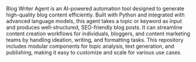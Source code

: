Blog Writer Agent is an AI-powered automation tool designed to generate high-quality blog content efficiently. Built with Python and integrated with advanced language models, this agent takes a topic or keyword as input and produces well-structured, SEO-friendly blog posts. It can streamline content creation workflows for individuals, bloggers, and content marketing teams by handling ideation, writing, and formatting tasks. This repository includes modular components for topic analysis, text generation, and publishing, making it easy to customize and scale for various use cases.
